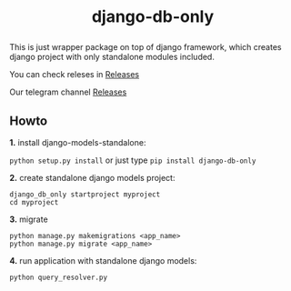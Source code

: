 # <p align="center">django-db-only

This is just wrapper package on top of django framework, which creates django project with only standalone modules included.
  
You can check releses in [Releases](https://github.com/abrorbekuz/django_db_only/releases)

Our telegram channel [Releases](https://t.me/django_db_only)

## Howto
**1.** install django-models-standalone: 

`python setup.py install` or just type `pip install django-db-only`

**2.** create standalone django models project:

```
django_db_only startproject myproject
cd myproject
```

**3.** migrate

```
python manage.py makemigrations <app_name>
python manage.py migrate <app_name>
```

**4.** run application with standalone django models:

```
python query_resolver.py
```



